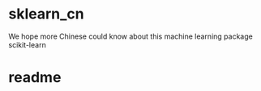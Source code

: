 # sklearn_cn
We hope more Chinese could know about this machine learning package scikit-learn
# readme
